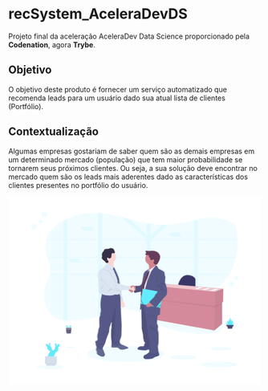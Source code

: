# recSystem_AceleraDevDS
Projeto final da aceleração AceleraDev Data Science proporcionado pela **Codenation**, agora **Trybe**.

## Objetivo
O objetivo deste produto é fornecer um serviço automatizado que recomenda leads para um usuário dado sua atual lista de clientes (Portfólio).

## Contextualização
Algumas empresas gostariam de saber quem são as demais empresas em um determinado mercado (população) que tem maior probabilidade se tornarem seus próximos clientes. Ou seja, a sua solução deve encontrar no mercado quem são os leads mais aderentes dado as características dos clientes presentes no portfólio do usuário.

![alt text](https://github.com/renatavillar/recSystem_AceleraDevDS/blob/master/undraw_business_deal_cpi9.png)
